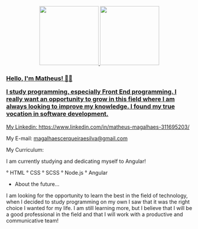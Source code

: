 <div align="center">
  <a href="https://github.com/Theulislee">
  <img height="160em" src="https://github-readme-stats.vercel.app/api?username=Theulislee&show_icons=true&theme=chartreuse-dark&include_all_commits=true&count_private=true"/>
  <img height="160em" src="https://github-readme-stats.vercel.app/api/top-langs/?username=Theulislee&layout=compact&langs_count=7&theme=react"/>
</div>

  
<h3> Hello, I'm Matheus! 🙋‍♂️

I study programming, especially Front End programming.
I really want an opportunity to grow in this field where I am always looking to improve my knowledge.
I found my true vocation in software development. </h3>

My Linkedin: https://www.linkedin.com/in/matheus-magalhaes-311695203/

My E-mail: magalhaescerqueiraesilva@gmail.com

My Curriculum:

I am currently studying and dedicating myself to Angular!

° HTML
° CSS
° SCSS
° Node.js
° Angular

- About the future...

I am looking for the opportunity to learn the best in the field of technology, when I decided to study programming on my own I saw that it was the right choice I wanted for my life. I am still learning more, but I believe that I will be a good professional in the field and that I will work with a productive and communicative team!
